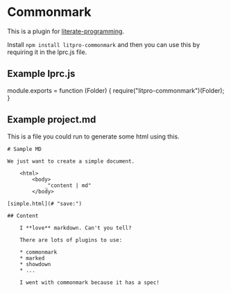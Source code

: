 # Commonmark

This is a plugin for [literate-programming](https://github.com/jostylr/literate-programming). 

Install `npm install litpro-commonmark` and then you can use this by requiring it in the lprc.js file.


## Example lprc.js

module.exports = function (Folder) {
    require("litpro-commonmark")(Folder);
}

## Example project.md

This is a file you could run to generate some html using this. 

    # Sample MD
    
    We just want to create a simple document. 
    
        <html>
            <body>
                _"content | md"
            </body>
    
    [simple.html](# "save:")
    
    ## Content
    
        I **love** markdown. Can't you tell?
    
        There are lots of plugins to use:
    
        * commonmark
        * marked
        * showdown
        * ...
    
        I went with commonmark because it has a spec!
